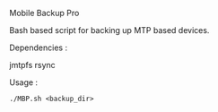 Mobile Backup Pro




Bash based script for backing up MTP based devices.

Dependencies :

jmtpfs
rsync

Usage :

```
./MBP.sh <backup_dir>
````
